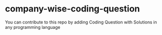 # company-wise-coding-question
You can contribute to this repo by adding Coding Question with Solutions in any programming language
